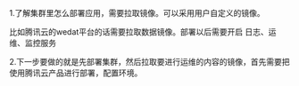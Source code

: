 1.了解集群里怎么部署应用，需要拉取镜像。可以采用用户自定义的镜像。

比如腾讯云的wedat平台的话需要拉取数据镜像。部署以后需要开启 日志、运维、监控服务

2.下一步要做的就是先部署集群，然后拉取要进行运维的内容的镜像，首先需要把使用腾讯云产品进行部署，配置环境。

